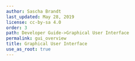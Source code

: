 ```yaml
---
author: Sascha Brandt
last_updated: May 28, 2019
license: cc-by-sa 4.0
order: 3
path: Developer Guide->Graphical User Interface
permalink: gui_overview
title: Graphical User Interface
use_as_root: true
---
```

